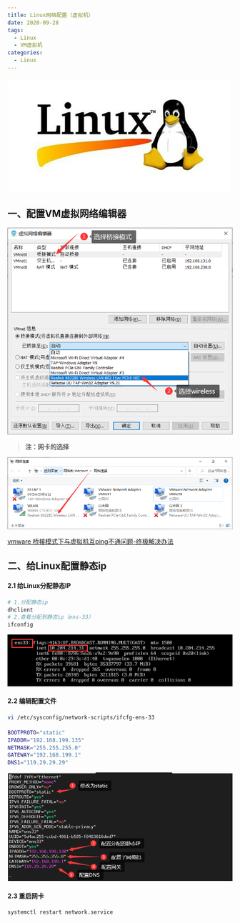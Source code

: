```yaml
---
title: Linux网络配置（虚拟机）
date: 2020-09-28
tags:
  - Linux
  - VM虚拟机
categories:
  - Linux
---
```


![](linux%E7%BD%91%E7%BB%9C%E9%85%8D%E7%BD%AE/download.jpg)

<!-- more -->

## 一、配置VM虚拟网络编辑器

![](linux%E7%BD%91%E7%BB%9C%E9%85%8D%E7%BD%AE/image-20200927172608039.png)

<!-- more -->

> **注：网卡的选择**

![](linux%E7%BD%91%E7%BB%9C%E9%85%8D%E7%BD%AE/image-20200927173323852.png)

[vmware 桥接模式下与虚拟机互ping不通问题-终极解决办法](https://blog.csdn.net/helloexp/article/details/84787019)

## 二、给Linux配置静态ip

#### 2.1 给Linux分配静态IP

```sh
# 1.分配静态ip
dhclient
# 2.查看分配到静态ip（ens-33）
ifconfig
```

![](linux%E7%BD%91%E7%BB%9C%E9%85%8D%E7%BD%AE/image-20210425204331040.png)

#### 2.2 编辑配置文件

```sh
vi /etc/sysconfig/network-scripts/ifcfg-ens-33

BOOTPROTO="static"
IPADDR="192.168.199.135"
NETMASK="255.255.255.0"
GATEWAY="192.168.199.1"
DNS1="119.29.29.29"
```

![](linux%E7%BD%91%E7%BB%9C%E9%85%8D%E7%BD%AE/image-20200927180116711.png)

#### 2.3 重启网卡

```sh
systemctl restart network.service
```

